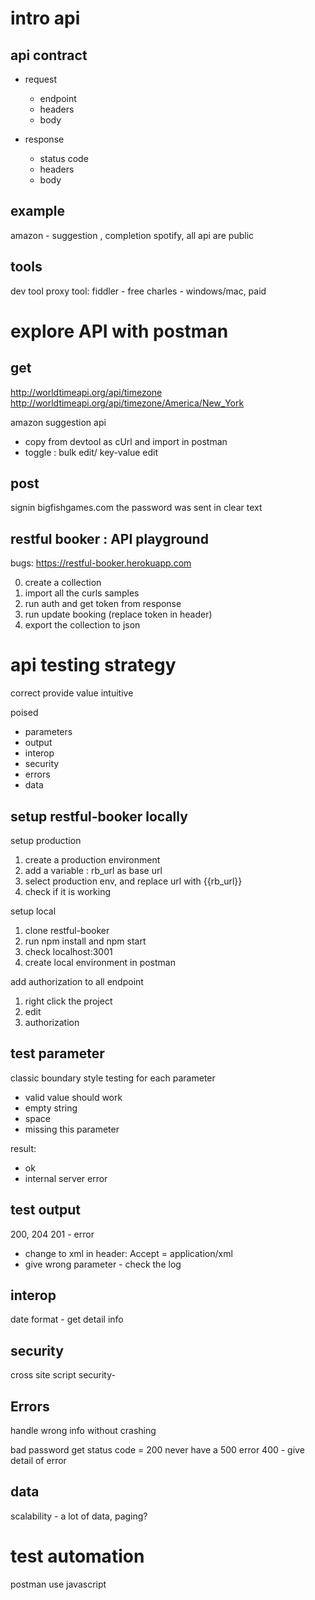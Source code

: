 

# intro api
## api contract

* request
  * endpoint
  * headers
  * body


* response
  * status code
  * headers
  * body


## example
amazon - suggestion , completion
spotify, all api are public

## tools

 dev tool
 proxy tool: 
    fiddler - free
    charles - windows/mac, paid

# explore API with postman


## get
http://worldtimeapi.org/api/timezone
http://worldtimeapi.org/api/timezone/America/New_York


amazon suggestion api
* copy from devtool as cUrl and import in postman
* toggle : bulk edit/ key-value edit


## post

signin bigfishgames.com
the password was sent in clear text

## restful booker : API playground


bugs:
https://restful-booker.herokuapp.com

0. create a collection
1. import all the curls samples
2. run auth and get token from response
3. run update booking (replace token in header)
4. export the collection to json

# api testing strategy
correct
provide value
intuitive

poised
* parameters
* output
* interop
* security
* errors
* data

## setup restful-booker locally

 
setup production
1. create a production environment
2. add a variable : rb_url as base url
3. select production env, and replace url with {{rb_url}}
4. check if it is working

setup local

1. clone restful-booker
2. run npm install and npm start
3. check localhost:3001
4. create local environment in postman

add authorization to all endpoint
1. right click the project
2. edit
3. authorization

## test parameter
classic boundary style testing for each parameter
* valid value should work
* empty string
* space
* missing this parameter

result:
* ok
* internal server error

## test output
200, 204 
201 - error
* change to xml in header: Accept = application/xml
* give wrong parameter - check the log

## interop
date format - 
get detail info

## security
cross site script security- 
<script></script>

## Errors
handle wrong info without crashing

bad password get status code = 200
never have a 500 error
400 - give detail of error

## data
scalability - a lot of data, paging?

# test automation
postman use javascript 















